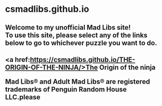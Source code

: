 # csmadlibs.github.io
<style>
.bottom{
    background color = light grey
}
</style> 
<body>

<h2>Welcome to my unofficial Mad Libs site!<br>To use this site, please select any of the links below to go to whichever puzzle you want to do.<h2>

<a href:https://csmadlibs.github.io/THE-ORIGIN-OF-THE-NINJA/>The Origin of the ninja<a>
<p><div id = bottom > Mad Libs® and Adult Mad Libs® are registered trademarks of Penguin Random House LLC.please</div><p>

</body>